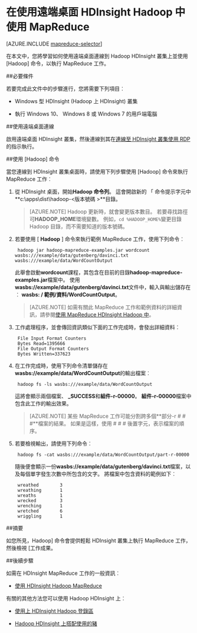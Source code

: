 <properties
   pageTitle="MapReduce 和 Hadoop HDInsight 在使用遠端桌面 |Microsoft Azure"
   description="瞭解如何使用遠端桌面連線至 Hadoop HDInsight 上，並執行 MapReduce 工作。"
   services="hdinsight"
   documentationCenter=""
   authors="Blackmist"
   manager="jhubbard"
   editor="cgronlun"
    tags="azure-portal"/>

<tags
   ms.service="hdinsight"
   ms.devlang="na"
   ms.topic="article"
   ms.tgt_pltfrm="na"
   ms.workload="big-data"
   ms.date="09/27/2016"
   ms.author="larryfr"/>

# <a name="use-mapreduce-in-hadoop-on-hdinsight-with-remote-desktop"></a>在使用遠端桌面 HDInsight Hadoop 中使用 MapReduce

[AZURE.INCLUDE [mapreduce-selector](../../includes/hdinsight-selector-use-mapreduce.md)]

在本文中，您將學習如何使用遠端桌面連線到 Hadoop HDInsight 叢集上並使用 [Hadoop] 命令，以執行 MapReduce 工作。

##<a id="prereq"></a>必要條件

若要完成此文件中的步驟進行，您將需要下列項目︰

* Windows 型 HDInsight (Hadoop 上 HDInsight) 叢集

* 執行 Windows 10、 Windows 8 或 Windows 7 的用戶端電腦

##<a id="connect"></a>使用遠端桌面連線

啟用遠端桌面 HDInsight 叢集，然後連線到其在[連線至 HDInsight 叢集使用 RDP](hdinsight-administer-use-management-portal.md#rdp)的指示執行。

##<a id="hadoop"></a>使用 [Hadoop] 命令

當您連線到 HDInsight 叢集桌面時，請使用下列步驟使用 [Hadoop] 命令來執行 MapReduce 工作︰

1. 從 HDInsight 桌面，開始**Hadoop 命令列**。 這會開啟新的 「 命令提示字元中**c:\apps\dist\hadoop-&lt;版本號碼 >**目錄。

    > [AZURE.NOTE] Hadoop 更新時，就會變更版本數目。 若要尋找路徑可**HADOOP_HOME**環境變數。 例如，`cd %HADOOP_HOME%`變更目錄 Hadoop 目錄，而不需要知道的版本號碼。

2. 若要使用 [ **Hadoop** ] 命令來執行範例 MapReduce 工作，使用下列命令︰

        hadoop jar hadoop-mapreduce-examples.jar wordcount wasbs:///example/data/gutenberg/davinci.txt wasbs:///example/data/WordCountOutput

    此舉會啟動**wordcount**課程，其包含在目前的目錄**hadoop-mapreduce-examples.jar**檔案中。 使用**wasbs://example/data/gutenberg/davinci.txt**文件中，輸入與輸出儲存在︰ **wasbs: / 範例/資料/WordCountOutput**。

    > [AZURE.NOTE] 如需有關此 MapReduce 工作和範例資料的詳細資訊，請參閱<a href="hdinsight-use-mapreduce.md">使用 MapReduce HDInsight Hadoop 中</a>。

2. 工作處理程序，並會傳回資訊類似下面的工作完成時，會發出詳細資料︰

        File Input Format Counters
        Bytes Read=1395666
        File Output Format Counters
        Bytes Written=337623

3. 在工作完成時，使用下列命令清單儲存在**wasbs://example/data/WordCountOutput**的輸出檔案︰

        hadoop fs -ls wasbs:///example/data/WordCountOutput

    這將會顯示兩個檔案、 **_SUCCESS**和**組件-r-00000**。 **組件-r-00000**檔案中包含此工作的輸出效果。

    > [AZURE.NOTE] 某些 MapReduce 工作可能分割跨多個**部分-r # # #**檔案的結果。 如果是這樣，使用 # # # 後置字元，表示檔案的順序。

4. 若要檢視輸出，請使用下列命令︰

        hadoop fs -cat wasbs:///example/data/WordCountOutput/part-r-00000

    隨後便會顯示一份**wasbs://example/data/gutenberg/davinci.txt**檔案，以及每個單字發生次數中所包含的文字。 將檔案中包含資料的範例如下︰

        wreathed        3
        wreathing       1
        wreaths         1
        wrecked         3
        wrenching       1
        wretched        6
        wriggling       1

##<a id="summary"></a>摘要

如您所見，Hadoop] 命令會提供輕鬆 HDInsight 叢集上執行 MapReduce 工作，然後檢視 [工作成果。

##<a id="nextsteps"></a>後續步驟

如需在 HDInsight MapReduce 工作的一般資訊︰

* [使用 HDInsight Hadoop MapReduce](hdinsight-use-mapreduce.md)

有關的其他方法您可以使用 Hadoop HDInsight 上︰

* [使用上 HDInsight Hadoop 登錄區](hdinsight-use-hive.md)

* [Hadoop HDInsight 上搭配使用的豬](hdinsight-use-pig.md)
